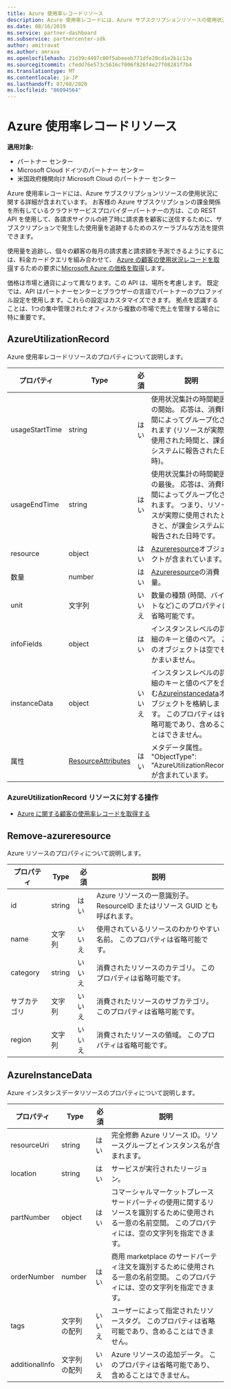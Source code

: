 ```yaml
---
title: Azure 使用率レコードリソース
description: Azure 使用率レコードには、Azure サブスクリプションリソースの使用状況に関する詳細が含まれています。
ms.date: 08/16/2019
ms.service: partner-dashboard
ms.subservice: partnercenter-sdk
author: amitravat
ms.author: amrava
ms.openlocfilehash: 21d39c4497c00f5abeeeb771dfe20cd1e2b1c13a
ms.sourcegitcommit: cfedd76e573c5616cf006f826f4e27f08281f7b4
ms.translationtype: MT
ms.contentlocale: ja-JP
ms.lasthandoff: 07/08/2020
ms.locfileid: "86094564"
---
```

# <a name="azure-utilization-record-resources"></a>Azure 使用率レコードリソース

**適用対象:**

- パートナー センター
- Microsoft Cloud ドイツのパートナー センター
- 米国政府機関向け Microsoft Cloud のパートナー センター

Azure 使用率レコードには、Azure サブスクリプションリソースの使用状況に関する詳細が含まれています。 お客様の Azure サブスクリプションの課金関係を所有しているクラウドサービスプロバイダーパートナーの方は、この REST API を使用して、各請求サイクルの終了時に請求書を顧客に送信するために、サブスクリプションで発生した使用量を追跡するためのスケーラブルな方法を提供できます。

使用量を追跡し、個々の顧客の毎月の請求書と請求額を予測できるようにするには、料金カードクエリを組み合わせて、 [Azure の顧客の使用状況レコードを取得](get-a-customer-s-utilization-record-for-azure.md)するための要求に[Microsoft Azure の価格を取得](get-prices-for-microsoft-azure.md)します。

価格は市場と通貨によって異なります。この API は、場所を考慮します。 既定では、API はパートナーセンターとブラウザーの言語でパートナーのプロファイル設定を使用します。これらの設定はカスタマイズできます。 拠点を認識することは、1つの集中管理されたオフィスから複数の市場で売上を管理する場合に特に重要です。

## <a name="azureutilizationrecord"></a>AzureUtilizationRecord

Azure 使用率レコードリソースのプロパティについて説明します。

| プロパティ       | Type                                      | 必須 | 説明                                                                                                                                                                             |
|----------------|-------------------------------------------|----------|-----------------------------------------------------------------------------------------------------------------------------------------------------------------------------------------|
| usageStartTime | string                                    | はい      | 使用状況集計の時間範囲の開始。 応答は、消費時間によってグループ化されます (リソースが実際に使用された時間と、課金システムに報告された日時)。 |
| usageEndTime   | string                                    | はい      | 使用状況集計の時間範囲の最後。 応答は、消費時間によってグループ化されます。 つまり、リソースが実際に使用されたときと、が課金システムに報告された日時です。   |
| resource       | object                                    | はい      | [Azureresource](#azureresource)オブジェクトが含まれています。                                                                                                                                     |
| 数量       | number                                    | はい      | [Azureresource](#azureresource)の消費量。                                                                                                                           |
| unit           | 文字列                                    | いいえ       | 数量の種類 (時間、バイトなど)このプロパティは省略可能です。                                                                                                                     |
| infoFields     | object                                    | はい      | インスタンスレベルの詳細のキーと値のペア。 このオブジェクトは空でもかまいません。                                                                                                                    |
| instanceData   | object                                    | いいえ       | インスタンスレベルの詳細のキーと値のペアを含む[Azureinstancedata](#azureinstancedata)オブジェクトを格納します。 このプロパティは省略可能であり、含めることはできません。                  |
| 属性     | [ResourceAttributes](utility-resources.md#resourceattributes) | はい      | メタデータ属性。 "ObjectType": "AzureUtilizationRecord" が含まれています。                                                                                                                |

### <a name="operations-on-the-azureutilizationrecord-resource"></a>AzureUtilizationRecord リソースに対する操作

- [Azure に関する顧客の使用率レコードを取得する](get-a-customer-s-utilization-record-for-azure.md)

## <a name="azureresource"></a>Remove-azureresource

Azure リソースのプロパティについて説明します。

| プロパティ    | Type   | 必須 | 説明                                                                         |
|-------------|--------|----------|-------------------------------------------------------------------------------------|
| id          | string | はい      | Azure リソースの一意識別子。 ResourceID またはリソース GUID とも呼ばれます。 |
| name        | 文字列 | いいえ       | 使用されているリソースのわかりやすい名前。 このプロパティは省略可能です。            |
| category    | string | いいえ       | 消費されたリソースのカテゴリ。 このプロパティは省略可能です。                   |
| サブカテゴリ | 文字列 | いいえ       | 消費されたリソースのサブカテゴリ。 このプロパティは省略可能です。               |
| region      | 文字列 | いいえ       | 消費されたリソースの領域。 このプロパティは省略可能です。                     |

## <a name="azureinstancedata"></a>AzureInstanceData

Azure インスタンスデータリソースのプロパティについて説明します。

| プロパティ       | Type             | 必須 | 説明                                                                                                        |
|----------------|------------------|----------|--------------------------------------------------------------------------------------------------------------------|
| resourceUri    | string           | はい      | 完全修飾 Azure リソース ID。リソースグループとインスタンス名が含まれます。                   |
| location       | string           | はい      | サービスが実行されたリージョン。                                                                               |
| partNumber     | object           | はい      | コマーシャルマーケットプレースサードパーティの使用に関するリソースを識別するために使用される一意の名前空間。 このプロパティには、空の文字列を指定できます。 |
| orderNumber    | number           | はい      | 商用 marketplace のサードパーティ注文を識別するために使用される一意の名前空間。 このプロパティには、空の文字列を指定できます。          |
| tags           | 文字列の配列 | いいえ       | ユーザーによって指定されたリソースタグ。 このプロパティは省略可能であり、含めることはできません。                            |
| additionalInfo | 文字列の配列 | いいえ       | Azure リソースの追加データ。 このプロパティは省略可能であり、含めることはできません。                          |